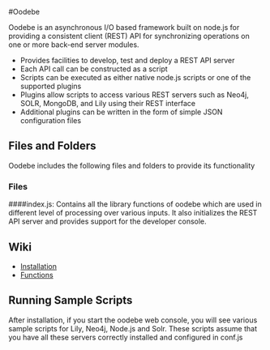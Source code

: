 #Oodebe

Oodebe is an asynchronous I/O based framework built on node.js for providing a consistent client (REST) API 
for synchronizing operations on one or more back-end server modules.


* Provides facilities to develop, test and deploy a REST API server
* Each API call can be constructed as a script
* Scripts can be executed as either native node.js scripts or one of the supported plugins
* Plugins allow scripts to access various REST servers such as Neo4j, SOLR, MongoDB, and Lily using their REST interface
* Additional plugins can be written in the form of simple JSON configuration files

## Files and Folders

Oodebe includes the following files and folders to provide its functionality

### Files

####index.js:
Contains all the library functions of oodebe which are used in different level of processing over various inputs. 
It also initializes the REST API server and provides support for the developer console.

## Wiki
* [Installation](https://github.com/oodebe/oodebe/wiki/Installation)
* [Functions](https://github.com/oodebe/oodebe/wiki/Functions)

   

   
   
   
   
   
   
   
   

## Running Sample Scripts

After installation, if you start the oodebe web console, you will see various sample scripts for Lily, Neo4j, Node.js 
and Solr.  These scripts assume that you have all these servers correctly installed and configured in conf.js

